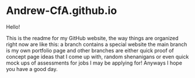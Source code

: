 # Andrew-CfA.github.io

Hello!

This is the readme for my GitHub website, the way things are organized right now are like this: a branch contains a special website
the main branch is my own portfolio page and other branches are either quick proof of concept page ideas that I come up with, 
random shenanigans or even quick mock ups of assessments for jobs I may be applying for! Anyways I hope you have a good day.

